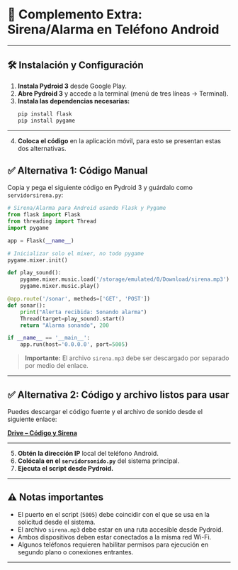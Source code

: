 
# 📱 Complemento Extra: Sirena/Alarma en Teléfono Android

---

## 🛠️ Instalación y Configuración

1. **Instala Pydroid 3** desde Google Play.
2. **Abre Pydroid 3** y accede a la terminal (menú de tres líneas → Terminal).
3. **Instala las dependencias necesarias:**
   ```bash
   pip install flask
   pip install pygame
   ```

---

4. **Coloca el código** en la aplicación móvil, para esto se presentan estas dos alternativas.

## ✅ Alternativa 1: Código Manual

Copia y pega el siguiente código en Pydroid 3 y guárdalo como `servidorsirena.py`:

```python
# Sirena/Alarma para Android usando Flask y Pygame
from flask import Flask
from threading import Thread
import pygame

app = Flask(__name__)

# Inicializar solo el mixer, no todo pygame
pygame.mixer.init()

def play_sound():
    pygame.mixer.music.load('/storage/emulated/0/Download/sirena.mp3')
    pygame.mixer.music.play()

@app.route('/sonar', methods=['GET', 'POST'])
def sonar():
    print("Alerta recibida: Sonando alarma")
    Thread(target=play_sound).start()
    return "Alarma sonando", 200

if __name__ == '__main__':
    app.run(host='0.0.0.0', port=5005)
```

> **Importante:** El archivo `sirena.mp3` debe ser descargado por separado por medio del enlace.

---

## ✅ Alternativa 2: Código y archivo listos para usar

Puedes descargar el código fuente y el archivo de sonido desde el siguiente enlace:

**[Drive – Código y Sirena](https://drive.google.com/drive/folders/1Zw-_4UKkwG26lLyre9cQQca4_NYNh5BZ?usp=drive_link)**

---

5. **Obtén la dirección IP** local del teléfono Android.
6. **Colócala en el `servidorsonido.py`** del sistema principal.
7. **Ejecuta el script desde Pydroid.**

---

## ⚠️ Notas importantes

- El puerto en el script (`5005`) debe coincidir con el que se usa en la solicitud desde el sistema.
- El archivo `sirena.mp3` debe estar en una ruta accesible desde Pydroid.
- Ambos dispositivos deben estar conectados a la misma red Wi-Fi.
- Algunos teléfonos requieren habilitar permisos para ejecución en segundo plano o conexiones entrantes.

---

